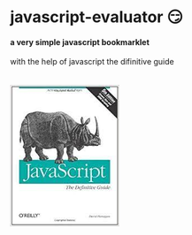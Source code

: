 # javascript-evaluator 😏                                                                          
#### a very simple javascript bookmarklet 
 
with the help of javascript the difinitive guide<br/><br/><br/>
![difinitive guide](download.jpg)
